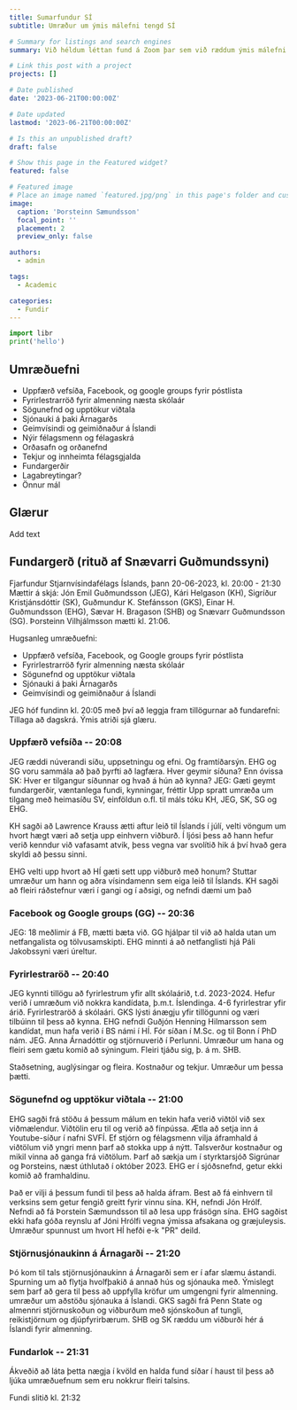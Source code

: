 ```yaml
---
title: Sumarfundur SÍ
subtitle: Umræður um ýmis málefni tengd SÍ

# Summary for listings and search engines
summary: Við héldum léttan fund á Zoom þar sem við ræddum ýmis málefni tengd Stjarnvísindafélagi Íslands.

# Link this post with a project
projects: []

# Date published
date: '2023-06-21T00:00:00Z'

# Date updated
lastmod: '2023-06-21T00:00:00Z'

# Is this an unpublished draft?
draft: false

# Show this page in the Featured widget?
featured: false

# Featured image
# Place an image named `featured.jpg/png` in this page's folder and customize its options here.
image:
  caption: 'Þorsteinn Sæmundsson'
  focal_point: ''
  placement: 2
  preview_only: false

authors:
  - admin

tags:
  - Academic

categories:
  - Fundir
---
```


```python
import libr
print('hello')
```

## Umræðuefni

- Uppfærð vefsíða, Facebook, og google groups fyrir póstlista
- Fyrirlestrarröð fyrir almenning næsta skólaár
- Sögunefnd og upptökur viðtala
- Sjónauki á þaki Árnagarðs
- Geimvísindi og geimiðnaður á Íslandi
- Nýir félagsmenn og félagaskrá
- Orðasafn og orðanefnd
- Tekjur og innheimta félagsgjalda
- Fundargerðir
- Lagabreytingar?
- Önnur mál

## Glærur

Add text

## Fundargerð (rituð af Snævarri Guðmundssyni)

Fjarfundur Stjarnvísindafélags Íslands, þann 20-06-2023, kl. 20:00 - 21:30
Mættir á skjá: Jón Emil Guðmundsson (JEG), Kári Helgason (KH), Sigríður Kristjánsdóttir (SK), Guðmundur K. Stefánsson (GKS), Einar H. Guðmundsson (EHG), Sævar H. Bragason (SHB) og Snævarr Guðmundsson (SG). Þorsteinn Vilhjálmsson mætti kl. 21:06.

Hugsanleg umræðuefni: 
- Uppfærð vefsíða, Facebook, og Google groups fyrir póstlista
- Fyrirlestrarröð fyrir almenning næsta skólaár
- Sögunefnd og upptökur viðtala
- Sjónauki á þaki Árnagarðs
- Geimvísindi og geimiðnaður á Íslandi

JEG hóf fundinn kl. 20:05 með því að leggja fram tillögurnar að fundarefni:
Tillaga að dagskrá. Ýmis atriði sjá glæru.

### Uppfærð vefsíða -- 20:08
JEG ræddi núverandi síðu, uppsetningu og efni. Og framtíðarsýn.
EHG og SG voru sammála að það þyrfti að lagfæra.
Hver geymir síðuna? Enn óvissa
SK: Hver er tilgangur síðunnar og hvað á hún að kynna?
JEG: Gæti geymt fundargerðir, væntanlega fundi, kynningar, fréttir
Upp spratt umræða um tilgang með heimasíðu SV, einföldun o.fl. til máls tóku KH, JEG, SK, SG og EHG.

KH sagði að Lawrence Krauss ætti aftur leið til Íslands í júlí, velti vöngum um hvort hægt væri að setja upp einhvern viðburð. Í ljósi þess að hann hefur verið kenndur við vafasamt atvik, þess vegna var svolítið hik á því hvað gera skyldi að þessu sinni. 

EHG velti upp hvort að HÍ gæti sett upp viðburð með honum? Stuttar umræður um hann og aðra vísindamenn sem eiga leið til Íslands.
KH sagði að fleiri ráðstefnur væri í gangi og í aðsigi, og nefndi dæmi um það

### Facebook og Google groups (GG) -- 20:36
JEG: 18 meðlimir á FB, mætti bæta við.
GG hjálpar til við að halda utan um netfangalista og tölvusamskipti.
EHG minnti á að netfanglisti hjá Páli Jakobssyni væri úreltur.

### Fyrirlestraröð -- 20:40
JEG kynnti tillögu að fyrirlestrum yfir allt skólaárið, t.d. 2023-2024. Hefur verið í umræðum við nokkra kandídata, þ.m.t. Íslendinga. 4-6 fyrirlestrar yfir árið. Fyrirlestraröð á skólaári. GKS lýsti ánægju yfir tillögunni  og væri tilbúinn til þess að kynna.
EHG nefndi Guðjón Henning Hilmarsson sem kandídat, mun hafa verið í BS námi í HÍ. Fór síðan í M.Sc. og til Bonn í PhD nám.
JEG. Anna Árnadóttir og stjörnuverið í Perlunni. Umræður um hana og fleiri sem gætu komið að sýningum. Fleiri tjáðu sig, þ. á m. SHB.

Staðsetning, auglýsingar og fleira. Kostnaður og tekjur. Umræður um þessa þætti.

### Sögunefnd og upptökur viðtala -- 21:00
EHG sagði frá stöðu á þessum málum en tekin hafa verið viðtöl við sex viðmælendur. Viðtölin eru til og verið að fínpússa. Ætla að setja inn á Youtube-síður í nafni SVFÍ. Ef stjórn og félagsmenn vilja áframhald á viðtölum við yngri menn þarf að stokka upp á nýtt. Talsverður kostnaður og mikil vinna að ganga frá viðtölum. Þarf að sækja um í styrktarsjóð Sigrúnar og Þorsteins, næst úthlutað í október 2023. EHG er í sjóðsnefnd, getur ekki komið að framhaldinu.

Það er vilji á þessum fundi til þess að halda áfram. Best að fá einhvern til verksins sem getur fengið greitt fyrir vinnu sína.
KH, nefndi Jón Hrólf. Nefndi að fá Þorstein Sæmundsson til að lesa upp frásögn sína. EHG sagðist ekki hafa góða reynslu af Jóni Hrólfi vegna ýmissa afsakana og græjuleysis. Umræður spunnust um hvort HÍ hefði e-k "PR" deild.

### Stjörnusjónaukinn á Árnagarði -- 21:20

Þó kom til tals stjörnusjónaukinn á Árnagarði sem er í afar slæmu ástandi. Spurning um að flytja hvolfþakið á annað hús og sjónauka með. Ýmislegt sem þarf að gera til þess að uppfylla kröfur um umgengni fyrir almenning. umræður um aðstöðu sjónauka á Íslandi. GKS sagði frá Penn State og almennri stjörnuskoðun og viðburðum með sjónskoðun af tungli, reikistjörnum og djúpfyrirbærum. SHB og SK ræddu um viðburði hér á Íslandi fyrir almenning.

### Fundarlok -- 21:31

Ákveðið að láta þetta nægja í kvöld en halda fund síðar í haust til þess að ljúka umræðuefnum sem eru nokkrur fleiri talsins.

Fundi slitið kl. 21:32


<!--

1. The Wowchemy website builder for Hugo, along with its starter templates, is designed for professional creators, educators, and teams/organizations - although it can be used to create any kind of site
2. The template can be modified and customised to suit your needs. It's a good platform for anyone looking to take control of their data and online identity whilst having the convenience to start off with a **no-code solution (write in Markdown and customize with YAML parameters)** and having **flexibility to later add even deeper personalization with HTML and CSS**
3. You can work with all your favourite tools and apps with hundreds of plugins and integrations to speed up your workflows, interact with your readers, and much more

[![The template is mobile first with a responsive design to ensure that your site looks stunning on every device.](https://raw.githubusercontent.com/wowchemy/wowchemy-hugo-modules/main/starters/academic/preview.png)](https://wowchemy.com)

## Get Started

- 👉 [**Create a new site**](https://wowchemy.com/templates/)
- 📚 [**Personalize your site**](https://wowchemy.com/docs/)
- 💬 [Chat with the **Wowchemy community**](https://discord.gg/z8wNYzb) or [**Hugo community**](https://discourse.gohugo.io)
- 🐦 Twitter: [@wowchemy](https://twitter.com/wowchemy) [@GeorgeCushen](https://twitter.com/GeorgeCushen) [#MadeWithWowchemy](https://twitter.com/search?q=%23MadeWithWowchemy&src=typed_query)
- 💡 [Request a **feature** or report a **bug** for _Wowchemy_](https://github.com/wowchemy/wowchemy-hugo-themes/issues)
- ⬆️ **Updating Wowchemy?** View the [Update Tutorial](https://wowchemy.com/docs/hugo-tutorials/update/) and [Release Notes](https://wowchemy.com/updates/)

## Crowd-funded open-source software

To help us develop this template and software sustainably under the MIT license, we ask all individuals and businesses that use it to help support its ongoing maintenance and development via sponsorship.

### [❤️ Click here to become a sponsor and help support Wowchemy's future ❤️](https://wowchemy.com/sponsor/)

As a token of appreciation for sponsoring, you can **unlock [these](https://wowchemy.com/sponsor/) awesome rewards and extra features 🦄✨**

## Ecosystem

- **[Hugo Academic CLI](https://github.com/wowchemy/hugo-academic-cli):** Automatically import publications from BibTeX

## Inspiration

[Check out the latest **demo**](https://academic-demo.netlify.com/) of what you'll get in less than 10 minutes, or [view the **showcase**](https://wowchemy.com/user-stories/) of personal, project, and business sites.

## Features

- **Page builder** - Create _anything_ with [**widgets**](https://wowchemy.com/docs/page-builder/) and [**elements**](https://wowchemy.com/docs/content/writing-markdown-latex/)
- **Edit any type of content** - Blog posts, publications, talks, slides, projects, and more!
- **Create content** in [**Markdown**](https://wowchemy.com/docs/content/writing-markdown-latex/), [**Jupyter**](https://wowchemy.com/docs/import/jupyter/), or [**RStudio**](https://wowchemy.com/docs/install-locally/)
- **Plugin System** - Fully customizable [**color** and **font themes**](https://wowchemy.com/docs/customization/)
- **Display Code and Math** - Code highlighting and [LaTeX math](https://en.wikibooks.org/wiki/LaTeX/Mathematics) supported
- **Integrations** - [Google Analytics](https://analytics.google.com), [Disqus commenting](https://disqus.com), Maps, Contact Forms, and more!
- **Beautiful Site** - Simple and refreshing one page design
- **Industry-Leading SEO** - Help get your website found on search engines and social media
- **Media Galleries** - Display your images and videos with captions in a customizable gallery
- **Mobile Friendly** - Look amazing on every screen with a mobile friendly version of your site
- **Multi-language** - 34+ language packs including English, 中文, and Português
- **Multi-user** - Each author gets their own profile page
- **Privacy Pack** - Assists with GDPR
- **Stand Out** - Bring your site to life with animation, parallax backgrounds, and scroll effects
- **One-Click Deployment** - No servers. No databases. Only files.

## Themes

Wowchemy and its templates come with **automatic day (light) and night (dark) mode** built-in. Alternatively, visitors can choose their preferred mode - click the moon icon in the top right of the [Demo](https://academic-demo.netlify.com/) to see it in action! Day/night mode can also be disabled by the site admin in `params.toml`.

[Choose a stunning **theme** and **font**](https://wowchemy.com/docs/customization) for your site. Themes are fully customizable.

## License

Copyright 2016-present [George Cushen](https://georgecushen.com).

Released under the [MIT](https://github.com/wowchemy/wowchemy-hugo-themes/blob/master/LICENSE.md) license. -->
